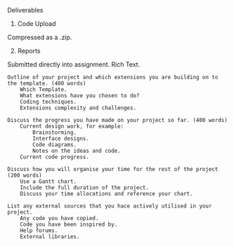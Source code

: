 Deliverables

1. Code Upload

Compressed as a .zip.

2. Reports

Submitted directly into assignment. Rich Text.

    Outline of your project and which extensions you are building on to the template. (400 words)
        Which Template.
        What extensions have you chosen to do?
        Coding techniques.
        Extensions complexity and challenges.

    Discuss the progress you have made on your project so far. (400 words)
        Current design work, for example:
            Brainstorming.
            Interface designs.
            Code diagrams.
            Notes on the ideas and code.
        Current code progress.

    Discuss how you will organise your time for the rest of the project (200 words)
        Use a Gantt chart.
        Include the full duration of the project.
        Discuss your time allocations and reference your chart.

    List any external sources that you hace actively utilised in your project.
        Any code you have copied.
        Code you have been inspired by.
        Help forums.
        External libraries.

